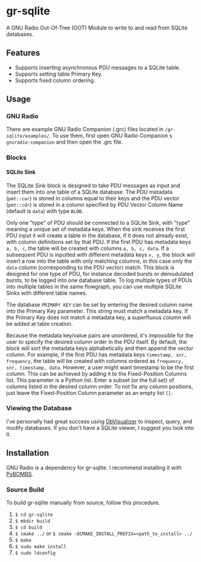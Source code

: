 # gr-sqlite
A GNU Radio Out-Of-Tree (OOT) Module to write to and read from SQLite databases.


## Features
* Supports inserting asynchronous PDU messages to a SQLite table.
* Supports setting table Primary Key.
* Supports fixed column ordering.


## Usage
### GNU Radio
There are example GNU Radio Companion (.grc) files located in `/gr-sqlite/examples/`.  To use them, first open GNU Radio Companion `$ gnuradio-companion` and then open the .grc file.

### Blocks
#### SQLite Sink
The SQLite Sink block is designed to take PDU messages as input and insert them into one table of a SQLite database.  The PDU metadata (`pmt::car`) is stored in columns equal to their keys and the PDU vector (`pmt::cdr`) is stored in a column specified by PDU Vector Column Name (default is `data`) with type `BLOB`.

Only one "type" of PDU should be connected to a SQLite Sink, with "type" meaning a unique set of metadata keys.  When the sink receives the first PDU input it will create a table in the database, if it does not already exist, with column definitions set by that PDU.  If the first PDU has metadata keys `a, b, c`, the table will be created with columns `a, b, c, data`.  If a subsequent PDU is inputted with different metadata keys `x, y`, the block will insert a row into the table with only matching columns, in this case only the `data` column (corresponding to the PDU vector) match.  This block is designed for one type of PDU, for instance decoded bursts or demodulated bursts, to be logged into one database table.  To log multiple types of PDUs into multiple tables in the same flowgraph, you can use multiple SQLite Sinks with different table names.

The database `PRIMARY KEY` can be set by entering the desired column name into the Primary Key parameter.  This string must match a metadata key.  If the Primary Key does not match a metadata key, a superfluous column will be added at table creation.

Because the metadata key/value pairs are unordered, it's impossible for the user to specify the desired column order in the PDU itself.  By default, the block will sort the metadata keys alphabetically and then append the vector column.  For example, if the first PDU has metadata keys `timestamp, snr, frequency`, the table will be created with columns ordered as `frequency, snr, timestamp, data`.  However, a user might want timestamp to be the first column.  This can be achieved by adding it to the Fixed-Position Columns list.  This parameter is a Python list.  Enter a subset (or the full set) of columns listed in the desired column order.  To not fix any column positions, just leave the Fixed-Position Column parameter as an empty list `[]`.

### Viewing the Database
I've personally had great success using [DbVisualizer](https://www.dbvis.com/) to inspect, query, and modify databases.  If you don't have a SQLite viewer, I suggest you look into it.


## Installation
GNU Radio is a dependency for gr-sqlite.  I recommend installing it with [PyBOMBS](https://github.com/gnuradio/pybombs).

### Source Build
To build gr-sqlite manually from source, follow this procedure.

1. `$ cd gr-sqlite`
2. `$ mkdir build`
3. `$ cd build`
4. `$ cmake ../` or `$ cmake -DCMAKE_INSTALL_PREFIX=<path_to_install> ../`
5. `$ make`
6. `$ sudo make install`
7. `$ sudo ldconfig`

